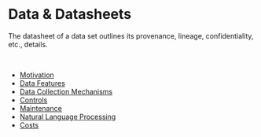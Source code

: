 <br>

# Data & Datasheets

The datasheet of a data set outlines its provenance, lineage, confidentiality, etc., details.

<br>

* [Motivation](motivation.md)
* [Data Features](features/README.md)
* [Data Collection Mechanisms](collection.md)
* [Controls](controls.md)
* [Maintenance](maintenance.md)
* [Natural Language Processing](nlp.md)
* [Costs](cost.md)

<br>
<br>

<br>
<br>

<br>
<br>

<br>
<br>
